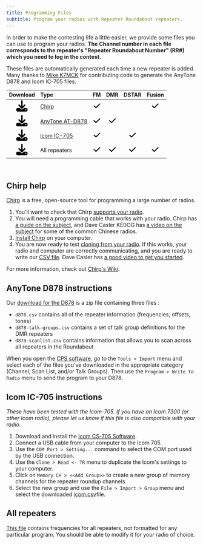 ```yaml
---
title: Programming Files
subtitle: Program your radios with Repeater Roundabout repeaters.
---
```


In order to make the contesting life a little easier, we provide some files you can use to program your radios. **The Channel number in each file corresponds to the repeater's "Repeater Roundabout Number" (RR#) which you need to log in the contest.**

These files are automatically generated each time a new repeater is added. Many thanks to [Mike K7MCK](https://www.qrz.com/db/k7mck) for contributing code to generate the AnyTone D878 and Icom IC-705 files.

| Download | Type | FM | DMR | DSTAR | Fusion |
|:--------:|:-----|:--:|:---:|:-----:|:------:|
| <a href="assets/programming_files/rr_frequencies.csv" download><img src="assets/images/download-solid.svg" height="30px" /></a> | [Chirp](https://chirp.danplanet.com/projects/chirp/wiki/Home) | <img src="assets/images/check-solid.svg" height="20px" /> | | | <img src="assets/images/check-solid.svg" height="20px" /> |
| <a href="assets/programming_files/d878.zip" download><img src="assets/images/download-solid.svg" height="30px" /></a> | [AnyTone AT-D878](https://support.bridgecomsystems.com/anytone-878-v2-model-cps-firmware-downloads) | <img src="assets/images/check-solid.svg" height="20px" /> | <img src="assets/images/check-solid.svg" height="20px" /> | | |
| <a href="assets/programming_files/icom.csv" download><img src="assets/images/download-solid.svg" height="30px" /></a> | [Icom IC-705](https://www.icomjapan.com/support/firmware_driver/3067/) | <img src="assets/images/check-solid.svg" height="20px" /> | | <img src="assets/images/check-solid.svg" height="20px" /> | |
| <a href="assets/programming_files/all_rr_frequencies.csv" download><img src="assets/images/download-solid.svg" height="30px" /></a> | All repeaters | <img src="assets/images/check-solid.svg" height="20px" /> | <img src="assets/images/check-solid.svg" height="20px" /> | <img src="assets/images/check-solid.svg" height="20px" /> | <img src="assets/images/check-solid.svg" height="20px" /> |

<br />


## Chirp help

[Chirp](https://chirp.danplanet.com/projects/chirp/wiki/Home) is a free, open-source tool for
programming a large number of radios.

1. You'll want to check that Chirp [supports your
   radio](https://chirp.danplanet.com/projects/chirp/wiki/Supported_Radios). 
2. You will need a programming cable that works with your radio. Chirp has [a
   guide on the
   subject](https://chirp.danplanet.com/projects/chirp/wiki/CableGuide), and
   Dave Casler KE0OG has [a video on the
   subject](https://www.youtube.com/watch?v=nzkFVtyttKM) for some of the common
   Chinese radios.
3. [Install Chirp](https://chirp.danplanet.com/projects/chirp/wiki/Download) on your computer.
4. You are now ready to test [cloning from your
   radio](https://chirp.danplanet.com/projects/chirp/wiki/Beginners_Guide). If
   this works, your radio and computer are correctly communicating, and you are
   ready to write our <a href="assets/programming_files/rr_frequencies.csv"
   download>CSV file</a>. Dave Casler has [a good video to get you
   started](https://www.youtube.com/watch?v=Mrpqq-xi00g).

For more information, check out [Chirp's Wiki](https://chirp.danplanet.com/projects/chirp/wiki/Home).


## AnyTone D878 instructions

Our <a href="assets/programming_files/d878.zip" download>download for the
D878</a> is a zip file containing three files :
- `d878.csv` contains all of the repeater information (frequencies, offsets, tones)
- `d878-talk-groups.csv` contains a set of talk group definitions for the DMR
  repeaters
- `d878-scanlist.csv` contains information that allows you to scan across all repeaters in the
  Roundabout

When you open the [CPS
software](https://support.bridgecomsystems.com/anytone-878-v2-model-cps-firmware-downloads),
go to the `Tools > Import` menu and select each of the files you've downloaded
in the appropriate category (Channel, Scan List, and/or Talk Groups). Then use
the `Program > Write to Radio` menu to send the program to your D878.

## Icom IC-705 instructions

*These have been tested with the Icom-705.  If you have an Icom 7300 (or other Icom radio), please
let us know if this file is also compatible with your radio.*

1. Download and install the [Icom CS-705
   Software](https://www.icomjapan.com/support/firmware_driver/3067/).
2. Connect a USB cable from your computer to the Icom 705.
3. Use the `COM Port > Setting...` command to select the COM port used by the USB connection.
4. Use the `Clone > Read <- TR` menu to duplicate the Icom's settings to your computer.
5. Click on `Memory CH > <<Add Group>>` to create a new group of memory channels for the
   repeater roundup channels.
6. Select the new group and use the `File > Import > Group` menu and select the
   downloaded <a href="asserts/programming_files/icom.csv" download>icom.csv</a>file.


## All repeaters

<a href="assets/programming_files/all_rr_frequencies.csv" download>This file</a> contains frequencies for all repeaters, not formatted for any particular program. You should be able to modify it for your radio of choice.